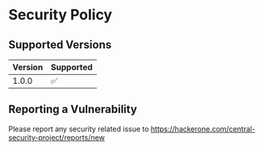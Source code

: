 # Security Policy

## Supported Versions

| Version | Supported          |
| ------- | ------------------ |
| 1.0.0   | :white_check_mark: |


## Reporting a Vulnerability

Please report any security related issue to  https://hackerone.com/central-security-project/reports/new
